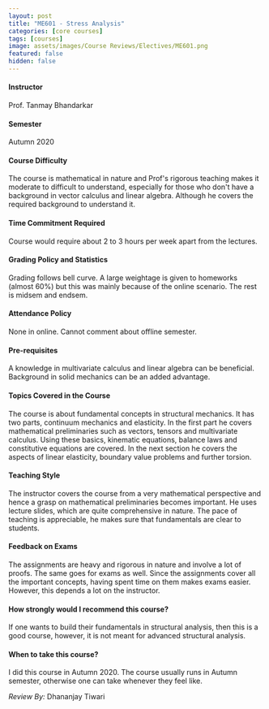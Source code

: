 ```yaml
---
layout: post
title: "ME601 - Stress Analysis"
categories: [core courses]
tags: [courses]
image: assets/images/Course Reviews/Electives/ME601.png
featured: false
hidden: false
---
```


#### Instructor
Prof. Tanmay Bhandarkar

#### Semester
Autumn 2020

#### Course Difficulty
The course is mathematical in nature and Prof's rigorous teaching makes it moderate to difficult to understand, especially for those who don't have a background in vector calculus and linear algebra. Although he covers the required background to understand it.

#### Time Commitment Required
Course would require about 2 to 3 hours per week apart from the lectures.

#### Grading Policy and Statistics
Grading follows bell curve. A large weightage is given to homeworks (almost 60%) but this was mainly because of the online scenario. The rest is midsem and endsem.

#### Attendance Policy
None in online. Cannot comment about offline semester. 

#### Pre-requisites
A knowledge in multivariate calculus and linear algebra can be beneficial. Background in solid mechanics can be an added advantage.

#### Topics Covered in the Course
The course is about fundamental concepts in structural mechanics. It has two parts, continuum mechanics and elasticity. In the first part he covers mathematical preliminaries such as vectors, tensors and multivariate calculus. Using these basics, kinematic equations, balance laws and constitutive equations are covered. In the next section he covers the aspects of linear elasticity, boundary value problems and further torsion. 

#### Teaching Style
The instructor covers the course from a very mathematical perspective and hence a grasp on mathematical preliminaries becomes important. He uses lecture slides, which are quite comprehensive in nature. The pace of teaching is appreciable, he makes sure that fundamentals are clear to students.

#### Feedback on Exams
The assignments are heavy and rigorous in nature and involve a lot of proofs. The same goes for exams as well. Since the assignments cover all the important concepts, having spent time on them makes exams easier. However, this depends a lot on the instructor.

#### How strongly would I recommend this course?
If one wants to build their fundamentals in structural analysis, then this is a good course, however, it is not meant for advanced structural analysis.

#### When to take this course?
I did this course in Autumn 2020. The course usually runs in Autumn semester, otherwise one can take whenever they feel like.

*Review By:* Dhananjay Tiwari